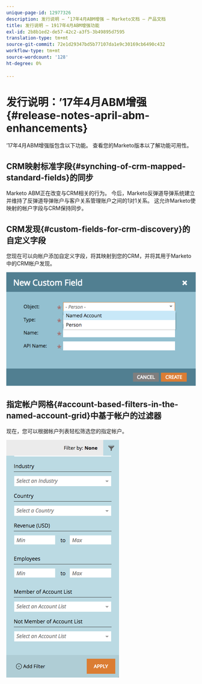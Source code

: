 ```yaml
---
unique-page-id: 12977326
description: 发行说明 — ’17年4月ABM增强 — Marketo文档 — 产品文档
title: 发行说明 — 1917年4月ABM增强功能
exl-id: 2b8b1ed2-de57-42c2-a3f5-3b49895d7595
translation-type: tm+mt
source-git-commit: 72e1d29347bd5b77107da1e9c30169cb6490c432
workflow-type: tm+mt
source-wordcount: '128'
ht-degree: 0%

---
```


# 发行说明：’17年4月ABM增强{#release-notes-april-abm-enhancements}

’17年4月ABM增强版包含以下功能。 查看您的Marketo版本以了解功能可用性。

## CRM映射标准字段{#synching-of-crm-mapped-standard-fields}的同步

Marketo ABM正在改变与CRM相关的行为。 今后，Marketo反弹道导弹系统建立并维持了反弹道导弹账户与客户关系管理账户之间的1对1关系。 这允许Marketo使映射的帐户字段与CRM保持同步。

## CRM发现{#custom-fields-for-crm-discovery}的自定义字段

您现在可以向帐户添加自定义字段，将其映射到您的CRM，并将其用于Marketo中的CRM帐户发现。

![](assets/new-custom-field.png)

## 指定帐户网格{#account-based-filters-in-the-named-account-grid}中基于帐户的过滤器

现在，您可以根据帐户列表轻松筛选您的指定帐户。

![](assets/named-account-filters.png)
